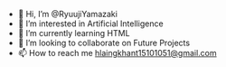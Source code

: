 - 👋 Hi, I’m @RyuujiYamazaki
- 👀 I’m interested in Artificial Intelligence
- 🌱 I’m currently learning HTML
- 💞️ I’m looking to collaborate on Future Projects
- 📫 How to reach me hlaingkhant15101051@gmail.com

<!---
RyuujiYamazaki/RyuujiYamazaki is a ✨ special ✨ repository because its `README.md` (this file) appears on your GitHub profile.
You can click the Preview link to take a look at your changes.
--->
